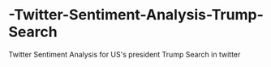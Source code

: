 # -Twitter-Sentiment-Analysis-Trump-Search
 Twitter Sentiment Analysis for US's president Trump Search in twitter
